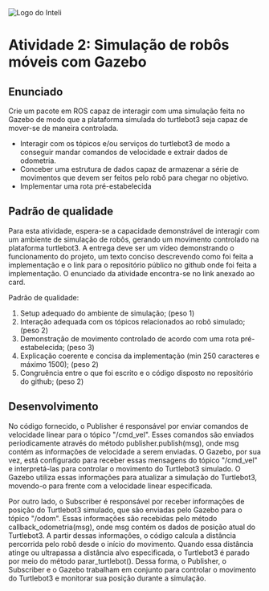 <img src="../assets/logo-inteli.png" alt="Logo do Inteli"/>

# Atividade 2: Simulação de robôs móveis com Gazebo

## Enunciado

Crie um pacote em ROS capaz de interagir com uma simulação feita no Gazebo de modo que a plataforma simulada do turtlebot3 seja capaz de mover-se de maneira controlada.
- Interagir com os tópicos e/ou serviços do turtlebot3 de modo a conseguir mandar comandos de velocidade e extrair dados de odometria.
- Conceber uma estrutura de dados capaz de armazenar a série de movimentos que devem ser feitos pelo robô para chegar no objetivo.
- Implementar uma rota pré-estabelecida

## Padrão de qualidade

Para esta atividade, espera-se a capacidade demonstrável de interagir com um ambiente de simulação de robôs, gerando um movimento controlado na plataforma turtlebot3. A entrega deve ser um vídeo demonstrando o funcionamento do projeto, um texto conciso descrevendo como foi feita a implementação e o link para o repositório público no github onde foi feita a implementação. O enunciado da atividade encontra-se no link anexado ao card.

Padrão de qualidade:

1. Setup adequado do ambiente de simulação; (peso 1)
2. Interação adequada com os tópicos relacionados ao robô simulado; (peso 2)
3. Demonstração de movimento controlado de acordo com uma rota pré-estabelecida; (peso 3)
4. Explicação coerente e concisa da implementação (min 250 caracteres e máximo 1500); (peso 2)
5. Congruência entre o que foi escrito e o código disposto no repositório do github; (peso 2)

## Desenvolvimento

No código fornecido, o Publisher é responsável por enviar comandos de velocidade linear para o tópico "/cmd_vel". Esses comandos são enviados periodicamente através do método publisher.publish(msg), onde msg contém as informações de velocidade a serem enviadas. O Gazebo, por sua vez, está configurado para receber essas mensagens do tópico "/cmd_vel" e interpretá-las para controlar o movimento do Turtlebot3 simulado. O Gazebo utiliza essas informações para atualizar a simulação do Turtlebot3, movendo-o para frente com a velocidade linear especificada.

Por outro lado, o Subscriber é responsável por receber informações de posição do Turtlebot3 simulado, que são enviadas pelo Gazebo para o tópico "/odom". Essas informações são recebidas pelo método callback_odometria(msg), onde msg contém os dados de posição atual do Turtlebot3. A partir dessas informações, o código calcula a distância percorrida pelo robô desde o início do movimento. Quando essa distância atinge ou ultrapassa a distância alvo especificada, o Turtlebot3 é parado por meio do método parar_turtlebot(). Dessa forma, o Publisher, o Subscriber e o Gazebo trabalham em conjunto para controlar o movimento do Turtlebot3 e monitorar sua posição durante a simulação.